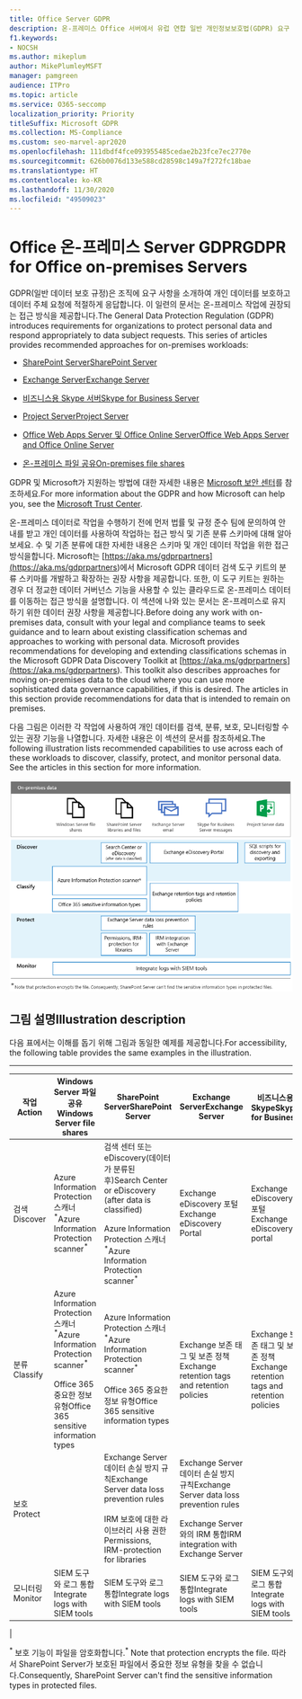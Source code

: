 ```yaml
---
title: Office Server GDPR
description: 온-프레미스 Office 서버에서 유럽 연합 일반 개인정보보호법(GDPR) 요구 사항을 해결하는 방법을 알아봅니다.
f1.keywords:
- NOCSH
ms.author: mikeplum
author: MikePlumleyMSFT
manager: pamgreen
audience: ITPro
ms.topic: article
ms.service: O365-seccomp
localization_priority: Priority
titleSuffix: Microsoft GDPR
ms.collection: MS-Compliance
ms.custom: seo-marvel-apr2020
ms.openlocfilehash: 111dbdf4fce093955485cedae2b23fce7ec2770e
ms.sourcegitcommit: 626b0076d133e588cd28598c149a7f272fc18bae
ms.translationtype: HT
ms.contentlocale: ko-KR
ms.lasthandoff: 11/30/2020
ms.locfileid: "49509023"
---
```

# <a name="gdpr-for-office-on-premises-servers"></a><span data-ttu-id="9578b-103">Office 온-프레미스 Server GDPR</span><span class="sxs-lookup"><span data-stu-id="9578b-103">GDPR for Office on-premises Servers</span></span>

<span data-ttu-id="9578b-p101">GDPR(일반 데이터 보호 규정)은 조직에 요구 사항을 소개하여 개인 데이터를 보호하고 데이터 주체 요청에 적절하게 응답합니다. 이 일련의 문서는 온-프레미스 작업에 권장되는 접근 방식을 제공합니다.</span><span class="sxs-lookup"><span data-stu-id="9578b-p101">The General Data Protection Regulation (GDPR) introduces requirements for organizations to protect personal data and respond appropriately to data subject requests. This series of articles provides recommended approaches for on-premises workloads:</span></span>

- [<span data-ttu-id="9578b-106">SharePoint Server</span><span class="sxs-lookup"><span data-stu-id="9578b-106">SharePoint Server</span></span>](gdpr-for-sharepoint-server.md)

- [<span data-ttu-id="9578b-107">Exchange Server</span><span class="sxs-lookup"><span data-stu-id="9578b-107">Exchange Server</span></span>](gdpr-for-exchange-server.md)

- [<span data-ttu-id="9578b-108">비즈니스용 Skype 서버</span><span class="sxs-lookup"><span data-stu-id="9578b-108">Skype for Business Server</span></span>](gdpr-for-skype-for-business-server.md)

- [<span data-ttu-id="9578b-109">Project Server</span><span class="sxs-lookup"><span data-stu-id="9578b-109">Project Server</span></span>](gdpr-for-project-server.md)

- [<span data-ttu-id="9578b-110">Office Web Apps Server 및 Office Online Server</span><span class="sxs-lookup"><span data-stu-id="9578b-110">Office Web Apps Server and Office Online Server</span></span>](gdpr-for-office-online-server.md)

- [<span data-ttu-id="9578b-111">온-프레미스 파일 공유</span><span class="sxs-lookup"><span data-stu-id="9578b-111">On-premises file shares</span></span>](gdpr-for-on-premises-file-shares.md)

<span data-ttu-id="9578b-112">GDPR 및 Microsoft가 지원하는 방법에 대한 자세한 내용은 [Microsoft 보안 센터](https://www.microsoft.com/trust-center/privacy/gdpr-overview
)를 참조하세요.</span><span class="sxs-lookup"><span data-stu-id="9578b-112">For more information about the GDPR and how Microsoft can help you, see the [Microsoft Trust Center](https://www.microsoft.com/trust-center/privacy/gdpr-overview
).</span></span>

<span data-ttu-id="9578b-p102">온-프레미스 데이터로 작업을 수행하기 전에 먼저 법률 및 규정 준수 팀에 문의하여 안내를 받고 개인 데이터를 사용하여 작업하는 접근 방식 및 기존 분류 스키마에 대해 알아보세요. 수 및 기존 분류에 대한 자세한 내용은  스키마 및 개인 데이터 작업을 위한 접근 방식을합니다. Microsoft는 [https://aka.ms/gdprpartners](<https://aka.ms/gdprpartners>)에서 Microsoft GDPR 데이터 검색 도구 키트의 분류 스키마를 개발하고 확장하는 권장 사항을 제공합니다. 또한, 이 도구 키트는 원하는 경우 더 정교한 데이터 거버넌스 기능을 사용할 수 있는 클라우드로 온-프레미스 데이터를 이동하는 접근 방식을 설명합니다. 이 섹션에 나와 있는 문서는 온-프레미스로 유지하기 위한 데이터 권장 사항을 제공합니다.</span><span class="sxs-lookup"><span data-stu-id="9578b-p102">Before doing any work with on-premises data, consult with your legal and compliance teams to seek guidance and to learn about existing classification schemas and approaches to working with personal data. Microsoft provides recommendations for developing and extending classifications schemas in the Microsoft GDPR Data Discovery Toolkit at [https://aka.ms/gdprpartners](<https://aka.ms/gdprpartners>). This toolkit also describes approaches for moving on-premises data to the cloud where you can use more sophisticated data governance capabilities, if this is desired. The articles in this section provide recommendations for data that is intended to remain on premises.</span></span>

<span data-ttu-id="9578b-p103">다음 그림은 이러한 각 작업에 사용하여 개인 데이터를 검색, 분류, 보호, 모니터링할 수 있는 권장 기능을 나열합니다. 자세한 내용은 이 섹션의 문서를 참조하세요.</span><span class="sxs-lookup"><span data-stu-id="9578b-p103">The following illustration lists recommended capabilities to use across each of these workloads to discover, classify, protect, and monitor personal data. See the articles in this section for more information.</span></span>

![작업 전반에서 개인 데이터를 검색, 분류, 보호 및 모니터링하는 기능을 설명하는 다이어그램](../media/gdpr-for-office-servers-image1.png)

## <a name="illustration-description"></a><span data-ttu-id="9578b-120">그림 설명</span><span class="sxs-lookup"><span data-stu-id="9578b-120">Illustration description</span></span>

<span data-ttu-id="9578b-121">다음 표에서는 이해를 돕기 위해 그림과 동일한 예제를 제공합니다.</span><span class="sxs-lookup"><span data-stu-id="9578b-121">For accessibility, the following table provides the same examples in the illustration.</span></span>

****

|<span data-ttu-id="9578b-122">작업</span><span class="sxs-lookup"><span data-stu-id="9578b-122">Action</span></span>|<span data-ttu-id="9578b-123">Windows Server 파일 공유</span><span class="sxs-lookup"><span data-stu-id="9578b-123">Windows Server file shares</span></span>|<span data-ttu-id="9578b-124">SharePoint Server</span><span class="sxs-lookup"><span data-stu-id="9578b-124">SharePoint Server</span></span>|<span data-ttu-id="9578b-125">Exchange Server</span><span class="sxs-lookup"><span data-stu-id="9578b-125">Exchange Server</span></span>|<span data-ttu-id="9578b-126">비즈니스용 Skype</span><span class="sxs-lookup"><span data-stu-id="9578b-126">Skype for Business</span></span>|<span data-ttu-id="9578b-127">Project Server</span><span class="sxs-lookup"><span data-stu-id="9578b-127">Project Server</span></span>|
|---|---|---|---|---|---|
|<span data-ttu-id="9578b-128">검색</span><span class="sxs-lookup"><span data-stu-id="9578b-128">Discover</span></span>|<span data-ttu-id="9578b-129">Azure Information Protection 스캐너<sup>\*</sup></span><span class="sxs-lookup"><span data-stu-id="9578b-129">Azure Information Protection scanner<sup>\*</sup></span></span>|<span data-ttu-id="9578b-130">검색 센터 또는 eDiscovery(데이터가 분류된 후)</span><span class="sxs-lookup"><span data-stu-id="9578b-130">Search Center or eDiscovery (after data is classified)</span></span> <br/><br/> <span data-ttu-id="9578b-131">Azure Information Protection 스캐너<sup>\*</sup></span><span class="sxs-lookup"><span data-stu-id="9578b-131">Azure Information Protection scanner<sup>\*</sup></span></span>|<span data-ttu-id="9578b-132">Exchange eDiscovery 포털</span><span class="sxs-lookup"><span data-stu-id="9578b-132">Exchange eDiscovery Portal</span></span>|<span data-ttu-id="9578b-133">Exchange eDiscovery 포털</span><span class="sxs-lookup"><span data-stu-id="9578b-133">Exchange eDiscovery portal</span></span>|<span data-ttu-id="9578b-134">검색 및 내보내기용 SQL 스크립트</span><span class="sxs-lookup"><span data-stu-id="9578b-134">SQL scripts for discovery and exporting</span></span>|
|<span data-ttu-id="9578b-135">분류</span><span class="sxs-lookup"><span data-stu-id="9578b-135">Classify</span></span>|<span data-ttu-id="9578b-136">Azure Information Protection 스캐너<sup>\*</sup></span><span class="sxs-lookup"><span data-stu-id="9578b-136">Azure Information Protection scanner<sup>\*</sup></span></span> <br/><br/> <span data-ttu-id="9578b-137">Office 365 중요한 정보 유형</span><span class="sxs-lookup"><span data-stu-id="9578b-137">Office 365 sensitive information types</span></span>|<span data-ttu-id="9578b-138">Azure Information Protection 스캐너<sup>\*</sup></span><span class="sxs-lookup"><span data-stu-id="9578b-138">Azure Information Protection scanner<sup>\*</sup></span></span> <br/><br/> <span data-ttu-id="9578b-139">Office 365 중요한 정보 유형</span><span class="sxs-lookup"><span data-stu-id="9578b-139">Office 365 sensitive information types</span></span>|<span data-ttu-id="9578b-140">Exchange 보존 태그 및 보존 정책</span><span class="sxs-lookup"><span data-stu-id="9578b-140">Exchange retention tags and retention policies</span></span>|<span data-ttu-id="9578b-141">Exchange 보존 태그 및 보존 정책</span><span class="sxs-lookup"><span data-stu-id="9578b-141">Exchange retention tags and retention policies</span></span>||
|<span data-ttu-id="9578b-142">보호</span><span class="sxs-lookup"><span data-stu-id="9578b-142">Protect</span></span>||<span data-ttu-id="9578b-143">Exchange Server 데이터 손실 방지 규칙</span><span class="sxs-lookup"><span data-stu-id="9578b-143">Exchange Server data loss prevention rules</span></span> <br/><br/> <span data-ttu-id="9578b-144">IRM 보호에 대한 라이브러리 사용 권한</span><span class="sxs-lookup"><span data-stu-id="9578b-144">Permissions, IRM-protection for libraries</span></span>|<span data-ttu-id="9578b-145">Exchange Server 데이터 손실 방지 규칙</span><span class="sxs-lookup"><span data-stu-id="9578b-145">Exchange Server data loss prevention rules</span></span> <br/><br/> <span data-ttu-id="9578b-146">Exchange Server와의 IRM 통합</span><span class="sxs-lookup"><span data-stu-id="9578b-146">IRM integration with Exchange Server</span></span>|||
|<span data-ttu-id="9578b-147">모니터링</span><span class="sxs-lookup"><span data-stu-id="9578b-147">Monitor</span></span>|<span data-ttu-id="9578b-148">SIEM 도구와 로그 통합</span><span class="sxs-lookup"><span data-stu-id="9578b-148">Integrate logs with SIEM tools</span></span>|<span data-ttu-id="9578b-149">SIEM 도구와 로그 통합</span><span class="sxs-lookup"><span data-stu-id="9578b-149">Integrate logs with SIEM tools</span></span>|<span data-ttu-id="9578b-150">SIEM 도구와 로그 통합</span><span class="sxs-lookup"><span data-stu-id="9578b-150">Integrate logs with SIEM tools</span></span>|<span data-ttu-id="9578b-151">SIEM 도구와 로그 통합</span><span class="sxs-lookup"><span data-stu-id="9578b-151">Integrate logs with SIEM tools</span></span>|<span data-ttu-id="9578b-152">SIEM 도구와 로그 통합</span><span class="sxs-lookup"><span data-stu-id="9578b-152">Integrate logs with SIEM tools</span></span>|
|

<span data-ttu-id="9578b-153"><sup>\*</sup> 보호 기능이 파일을 암호화합니다.</span><span class="sxs-lookup"><span data-stu-id="9578b-153"><sup>\*</sup> Note that protection encrypts the file.</span></span> <span data-ttu-id="9578b-154">따라서 SharePoint Server가 보호된 파일에서 중요한 정보 유형을 찾을 수 없습니다.</span><span class="sxs-lookup"><span data-stu-id="9578b-154">Consequently, SharePoint Server can't find the sensitive information types in protected files.</span></span>
